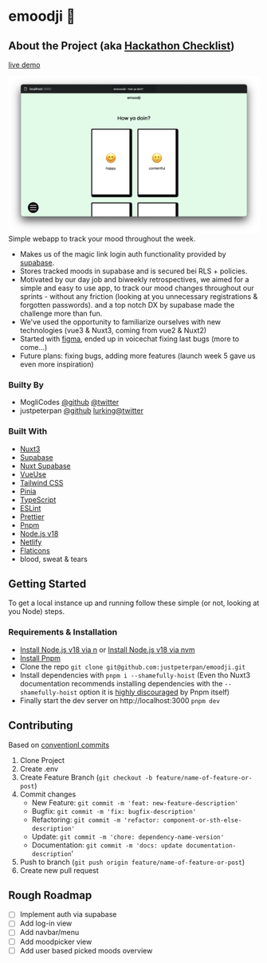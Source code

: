 # emoodji 👋

## About the Project (aka [Hackathon Checklist](https://www.madewithsupabase.com/launch-week-5))

[live demo](https://emoooodji.netlify.app/)

![Website Screenshot](docs/screen.png)  
Simple webapp to track your mood throughout the week.  

- Makes us of the magic link login auth functionality provided by [supabase](https://supabase.com/).
- Stores tracked moods in supabase and is secured bei RLS + policies.
- Motivated by our day job and biweekly retrospectives, we aimed for a simple and easy to use app, to track our mood changes throughout our sprints - without any friction (looking at you unnecessary registrations & forgotten passwords). and a top notch DX by supabase made the challenge more than fun. 
- We've used the opportunity to familiarize ourselves with new technologies (vue3 & Nuxt3, coming from vue2 & Nuxt2)
- Started with [figma](https://www.figma.com/file/gtbyYsAGDegRKjoLdCQZmg/emoodji?node-id=0%3A1), ended up in voicechat fixing last bugs (more to come...)
- Future plans: fixing bugs, adding more features (launch week 5 gave us even more inspiration)

### Builty By

- MogliCodes [@github](https://github.com/MogliCodes) [@twitter](https://twitter.com/mogli_codes)
- justpeterpan [@github](https://github.com/justpeterpan) [lurking@twitter](https://twitter.com/illskratch)

### Built With

- [Nuxt3](https://v3.nuxtjs.org/)
- [Supabase](https://supabase.com/)
- [Nuxt Supabase](https://supabase.nuxtjs.org/)
- [VueUse](https://vueuse.org/)
- [Tailwind CSS](https://tailwindcss.com/)
- [Pinia](https://pinia.vuejs.org/)
- [TypeScript](https://typescript.nuxtjs.org/)
- [ESLint](https://eslint.org/)
- [Prettier](https://prettier.io/)
- [Pnpm](https://pnpm.io/)
- [Node.js v18](https://nodejs.org/en/)
- [Netlify](https://www.netlify.com/)
- [Flaticons](https://www.flaticon.com/)
- blood, sweat & tears

## Getting Started

To get a local instance up and running follow these simple (or not, looking at you Node) steps.

### Requirements & Installation

- [Install Node.js v18 via n](https://github.com/tj/n) or [Install Node.js v18 via nvm](https://github.com/nvm-sh/nvm)
- [Install Pnpm](https://pnpm.io/installation)
- Clone the repo `git clone git@github.com:justpeterpan/emoodji.git`
- Install dependencies with `pnpm i --shamefully-hoist` (Even tho Nuxt3 documentation recommends installing dependencies with the `--shamefully-hoist` option it is [highly discouraged](https://pnpm.io/cli/install#--shamefully-hoist) by Pnpm itself)
- Finally start the dev server on http://localhost:3000 `pnpm dev`

## Contributing

Based on [conventionl commits](https://www.conventionalcommits.org/en/v1.0.0/)

1. Clone Project
1. Create .env
1. Create Feature Branch (`git checkout -b feature/name-of-feature-or-post`)
1. Commit changes
   - New Feature: `git commit -m 'feat: new-feature-description'`
   - Bugfix: `git commit -m 'fix: bugfix-description'`
   - Refactoring: `git commit -m 'refactor: component-or-sth-else-description'`
   - Update: `git commit -m 'chore: dependency-name-version'`
   - Documentation: `git commit -m 'docs: update documentation-description`'
1. Push to branch (`git push origin feature/name-of-feature-or-post`)
1. Create new pull request

## Rough Roadmap

- [ ] Implement auth via supabase
- [ ] Add log-in view
- [ ] Add navbar/menu
- [ ] Add moodpicker view
- [ ] Add user based picked moods overview